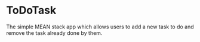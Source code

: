 # ToDoTask
The simple MEAN stack app which allows users to add a new task to do and remove the task already done by them.
